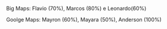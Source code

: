 Big Maps: Flavio (70%), Marcos (80%) e Leonardo(60%)

Goolge Maps: Mayron (60%), Mayara (50%), Anderson (100%)  
